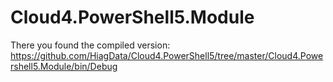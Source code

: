 # Cloud4.PowerShell5.Module

There you found the compiled version:
https://github.com/HiagData/Cloud4.PowerShell5/tree/master/Cloud4.Powershell5.Module/bin/Debug
